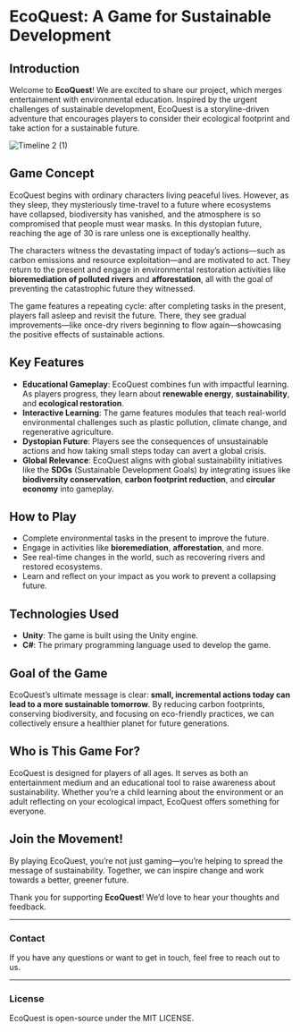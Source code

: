 # EcoQuest: A Game for Sustainable Development

## Introduction
Welcome to **EcoQuest**! We are excited to share our project, which merges entertainment with environmental education. Inspired by the urgent challenges of sustainable development, EcoQuest is a storyline-driven adventure that encourages players to consider their ecological footprint and take action for a sustainable future.

![Timeline 2 (1)](https://github.com/user-attachments/assets/479c1f4b-f8ff-45d0-bb23-a504ba915abd)

## Game Concept
EcoQuest begins with ordinary characters living peaceful lives. However, as they sleep, they mysteriously time-travel to a future where ecosystems have collapsed, biodiversity has vanished, and the atmosphere is so compromised that people must wear masks. In this dystopian future, reaching the age of 30 is rare unless one is exceptionally healthy.

The characters witness the devastating impact of today’s actions—such as carbon emissions and resource exploitation—and are motivated to act. They return to the present and engage in environmental restoration activities like **bioremediation of polluted rivers** and **afforestation**, all with the goal of preventing the catastrophic future they witnessed.

The game features a repeating cycle: after completing tasks in the present, players fall asleep and revisit the future. There, they see gradual improvements—like once-dry rivers beginning to flow again—showcasing the positive effects of sustainable actions.

## Key Features
- **Educational Gameplay**: EcoQuest combines fun with impactful learning. As players progress, they learn about **renewable energy**, **sustainability**, and **ecological restoration**.
- **Interactive Learning**: The game features modules that teach real-world environmental challenges such as plastic pollution, climate change, and regenerative agriculture.
- **Dystopian Future**: Players see the consequences of unsustainable actions and how taking small steps today can avert a global crisis.
- **Global Relevance**: EcoQuest aligns with global sustainability initiatives like the **SDGs** (Sustainable Development Goals) by integrating issues like **biodiversity conservation**, **carbon footprint reduction**, and **circular economy** into gameplay.

## How to Play
- Complete environmental tasks in the present to improve the future.
- Engage in activities like **bioremediation**, **afforestation**, and more.
- See real-time changes in the world, such as recovering rivers and restored ecosystems.
- Learn and reflect on your impact as you work to prevent a collapsing future.

## Technologies Used
- **Unity**: The game is built using the Unity engine.
- **C#**: The primary programming language used to develop the game.

## Goal of the Game
EcoQuest’s ultimate message is clear: **small, incremental actions today can lead to a more sustainable tomorrow**. By reducing carbon footprints, conserving biodiversity, and focusing on eco-friendly practices, we can collectively ensure a healthier planet for future generations.

## Who is This Game For?
EcoQuest is designed for players of all ages. It serves as both an entertainment medium and an educational tool to raise awareness about sustainability. Whether you’re a child learning about the environment or an adult reflecting on your ecological impact, EcoQuest offers something for everyone.

## Join the Movement!
By playing EcoQuest, you’re not just gaming—you’re helping to spread the message of sustainability. Together, we can inspire change and work towards a better, greener future.

Thank you for supporting **EcoQuest**! We’d love to hear your thoughts and feedback.

---

### Contact
If you have any questions or want to get in touch, feel free to reach out to us.

---

### License
EcoQuest is open-source under the MIT LICENSE.
